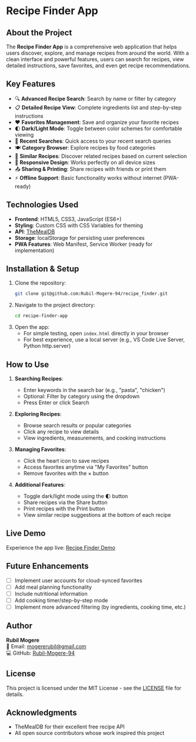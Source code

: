 
# Recipe Finder App

## About the Project
The **Recipe Finder App** is a comprehensive web application that helps users discover, explore, and manage recipes from around the world. With a clean interface and powerful features, users can search for recipes, view detailed instructions, save favorites, and even get recipe recommendations.

## Key Features
- 🔍 **Advanced Recipe Search**: Search by name or filter by category
- 📋 **Detailed Recipe View**: Complete ingredients list and step-by-step instructions
- ❤️ **Favorites Management**: Save and organize your favorite recipes
- 🌓 **Dark/Light Mode**: Toggle between color schemes for comfortable viewing
- 🔄 **Recent Searches**: Quick access to your recent search queries
- 🍽️ **Category Browser**: Explore recipes by food categories
- 🤝 **Similar Recipes**: Discover related recipes based on current selection
- 📱 **Responsive Design**: Works perfectly on all device sizes
- 📤 **Sharing & Printing**: Share recipes with friends or print them
- ⚡ **Offline Support**: Basic functionality works without internet (PWA-ready)

## Technologies Used
- **Frontend**: HTML5, CSS3, JavaScript (ES6+)
- **Styling**: Custom CSS with CSS Variables for theming
- **API**: [TheMealDB](https://www.themealdb.com/)
- **Storage**: localStorage for persisting user preferences
- **PWA Features**: Web Manifest, Service Worker (ready for implementation)

## Installation & Setup
1. Clone the repository:
   ```bash
   git clone git@github.com:Rubil-Mogere-94/recipe_finder.git
   ```
2. Navigate to the project directory:
   ```bash
   cd recipe-finder-app
   ```
3. Open the app:
   - For simple testing, open `index.html` directly in your browser
   - For best experience, use a local server (e.g., VS Code Live Server, Python http.server)

## How to Use
1. **Searching Recipes**:
   - Enter keywords in the search bar (e.g., "pasta", "chicken")
   - Optional: Filter by category using the dropdown
   - Press Enter or click Search

2. **Exploring Recipes**:
   - Browse search results or popular categories
   - Click any recipe to view details
   - View ingredients, measurements, and cooking instructions

3. **Managing Favorites**:
   - Click the heart icon to save recipes
   - Access favorites anytime via "My Favorites" button
   - Remove favorites with the × button

4. **Additional Features**:
   - Toggle dark/light mode using the 🌓 button
   - Share recipes via the Share button
   - Print recipes with the Print button
   - View similar recipe suggestions at the bottom of each recipe

## Live Demo
Experience the app live: [Recipe Finder Demo](https://recipe-finder-wheat-two.vercel.app/)

## Future Enhancements
- [ ] Implement user accounts for cloud-synced favorites
- [ ] Add meal planning functionality
- [ ] Include nutritional information
- [ ] Add cooking timer/step-by-step mode
- [ ] Implement more advanced filtering (by ingredients, cooking time, etc.)

## Author
**Rubil Mogere**  
📧 Email: [mogererubil@gmail.com](mailto:mogererubil@gmail.com)  
💻 GitHub: [Rubil-Mogere-94](https://github.com/Rubil-Mogere-94)

## License
This project is licensed under the MIT License - see the [LICENSE](LICENSE) file for details.

## Acknowledgments
- TheMealDB for their excellent free recipe API
- All open source contributors whose work inspired this project
